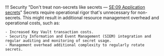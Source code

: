 
!!! Security "Don't treat non-secrets like secrets &mdash; [SE:09 Application secrets](https://learn.microsoft.com/azure/well-architected/security/application-secrets)"
    Secrets require operational rigor that's unnecessary for non-secrets.
    This might result in additional resource management overhead and operational costs, such as:

    - Increased Key Vault transaction costs.
    - Security Information and Event Management (SIEM) integration and regular auditing and monitoring of secret usage.
    - Management overhead additional complexity to regularly rotate secrets.
